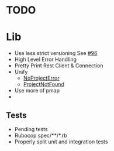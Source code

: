 # TODO

# Lib
- Use less strict versioning See [#96](https://github.com/gooddata/gooddata-ruby/pull/196)
- High Level Error Handling
- Pretty Print Rest Client & Connection
- Unify
  - [NoProjectError](https://github.com/gooddata/gooddata-ruby/blob/master/lib/gooddata/exceptions/no_project_error.rb)
  - [ProjectNotFound](https://github.com/gooddata/gooddata-ruby/blob/master/lib/gooddata/exceptions/project_not_found.rb)
- Use more of pmap
- 
## Tests
 - Pending tests
 - Rubocop spec/**/*.rb
 - Properly split unit and integration tests
